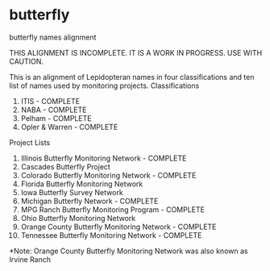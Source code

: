 # butterfly
butterfly names alignment

THIS ALIGNMENT IS INCOMPLETE. IT IS A WORK IN PROGRESS. USE WITH CAUTION.

This is an alignment of Lepidopteran names in four classifications and ten list of names used by monitoring projects.
Classifications
1. ITIS - COMPLETE
2. NABA - COMPLETE
3. Pelham - COMPLETE
4. Opler & Warren - COMPLETE

Project Lists
1. Illinois Butterfly Monitoring Network - COMPLETE
2. Cascades Butterfly Project
3. Colorado Butterfly Monitoring Network - COMPLETE
4. Florida Butterfly Monitoring Network
5. Iowa Butterfly Survey Network
6. Michigan Butterfly Network - COMPLETE
7. MPG Ranch Butterfly Monitoring Program - COMPLETE
8. Ohio Butterfly Monitoring Network
9. Orange County Butterfly Monitoring Network - COMPLETE
10. Tennessee Butterfly Monitoring Network - COMPLETE

*Note: Orange County Butterfly Monitoring Network was also known as Irvine Ranch

